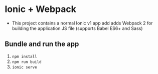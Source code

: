 # Ionic + Webpack

- This project contains a normal Ionic v1 app add adds Webpack 2 for building the application JS file (supports Babel ES6+ and Sass)

## Bundle and run the app
1. `npm install`
2. `npm run build`
3. `ionic serve`